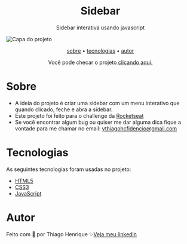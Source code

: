 <h1 align="center"> Sidebar </h1>

<p align="center"> Sidebar interativa usando javascript </p>

<img src="https://user-images.githubusercontent.com/92443688/186742532-88983274-9be5-4ddc-960a-8d82d31f48a1.jpg" alt="Capa do projeto">

<p align="center">
    <a href="#sobre">sobre</a> •
    <a href="#tecnologias">tecnologias</a> •
    <a href="#autor">autor</a> 
</p>

<!-- <h4 align="center">🚧  This project is under construction . . .  🚧 </h4> -->

<p align="center">Você pode checar o projeto<a href="https://sidebarrocketseatth.netlify.app/"> clicando aqui.</a></p>

# Sobre

- A ideia do projeto é criar uma sidebar com um menu interativo que quando clicado, feche e abra a sidebar.
- Este projeto foi feito para o challenge da <a href="https://app.rocketseat.com.br/discover/challenges/sidebar">Rocketseat<a>
- Se você encontrar algum bug ou quiser me dar alguma dica fique a vontade para me chamar no email: ythiagohcfidencio@gmail.com
 
# Tecnologias

As seguintes tecnologias foram usadas no projeto:

- <a href="https://developer.mozilla.org/pt-BR/docs/Web/HTML">HTML5</a>
- <a href="https://developer.mozilla.org/pt-BR/docs/Web/CSS">CSS3</a>
- <a href="https://developer.mozilla.org/pt-BR/docs/Web/JavaScript">JavaScript</a>

# Autor

Feito com 💜 por Thiago Henrique ✨<a href="https://www.linkedin.com/in/thiago-fid%C3%AAncio-a24578224/">Veja meu linkedin</a>
